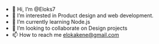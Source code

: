 - 👋 Hi, I’m @Eloks7
- 👀 I’m interested in Product design and web development.
- 🌱 I’m currently learning Node.js 
- 💞️ I’m looking to collaborate on Design projects
- 📫 How to reach me elokakene@gmail.com

<!---
Eloks7/Eloks7 is a ✨ special ✨ repository because its `README.md` (this file) appears on your GitHub profile.
You can click the Preview link to take a look at your changes.
--->
